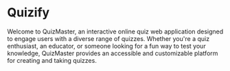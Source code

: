 # Quizify
 Welcome to QuizMaster, an interactive online quiz web application designed to engage users with a diverse range of quizzes. Whether you're a quiz enthusiast, an educator, or someone looking for a fun way to test your knowledge, QuizMaster provides an accessible and customizable platform for creating and taking quizzes.
